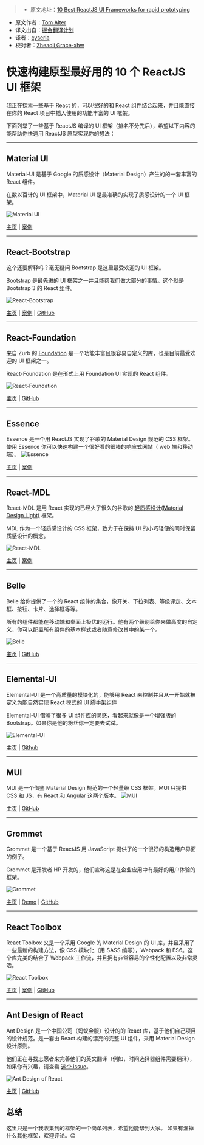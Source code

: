 > * 原文地址：[10 Best ReactJS UI Frameworks for rapid prototyping](https://hashnode.com/post/10-best-reactjs-ui-frameworks-for-rapid-prototyping-cit49tqx414z89c53equ4zc5k?utm_source=Feed%20Digest&utm_medium=email&utm_campaign=Hashnode%20Feed%20Digest)
* 原文作者：[Tom Alter](https://hashnode.com/@tomasp)
* 译文出自：[掘金翻译计划](https://github.com/xitu/gold-miner)
* 译者：[cyseria](https://github.com/cyseria)
* 校对者：[Zheaoli](https://github.com/Zheaoli),[Grace-xhw](https://github.com/Grace-xhw)

# 快速构建原型最好用的 10 个 ReactJS UI 框架

我正在探索一些基于 React 的，可以很好的和 React 组件结合起来，并且能直接在你的 React 项目中插入使用的功能丰富的 UI 框架。

下面列举了一些基于 ReactJS 编译的 UI 框架（排名不分先后），希望以下内容的能帮助你快速用 ReactJS 原型实现你的想法：

* * *

## Material UI

Material-UI 是基于 Google 的质感设计（Material Design）产生的的一套丰富的 React 组件。

在数以百计的 UI 框架中，Material UI 是最准确的实现了质感设计的一个 UI 框架。

![Material UI](http://ac-Myg6wSTV.clouddn.com/74e8beb9a9a7c43a5b98.jpg)

[主页](http://www.material-ui.com/) | [案例](http://www.material-ui.com/#/components/)

* * *

## React-Bootstrap

这个还要解释吗？毫无疑问 Bootstrap 是这里最受欢迎的 UI 框架。

Bootstrap 是最先进的 UI 框架之一并且能帮我们做大部分的事情。这个就是 Bootstrap 3 的 React 组件。

![React-Bootstrap](http://ac-Myg6wSTV.clouddn.com/f31c2cefeb94bdf497a7.jpg)

[主页](https://react-bootstrap.github.io/) | [案例](https://react-bootstrap.github.io/components.html) | [GitHub](https://github.com/react-bootstrap/react-bootstrap/)

* * *

## React-Foundation

来自 Zurb 的 [Foundation](http://foundation.zurb.com/) 是一个功能丰富且很容易自定义的库，也是目前最受欢迎的 UI 框架之一。

React-Foundation 是在形式上用 Foundation UI 实现的 React 组件。

![React-Foundation](http://ac-Myg6wSTV.clouddn.com/d2242b9051b0459ca781.jpg)

[主页](https://react.foundation) | [GitHub](https://github.com/nordsoftware/react-foundation)

* * *

## Essence

Essence 是一个用 ReactJS 实现了谷歌的 Material Design 规范的 CSS 框架。使用 Essence 你可以快速构建一个很好看的很棒的响应式网站（ web 端和移动端）。
![Essence](http://ac-Myg6wSTV.clouddn.com/0804b37102c26cba94ae.jpg)

[主页](http://getessence.io/home) | [案例](http://getessence.io/core)

* * *

## React-MDL

React-MDL 是用 React 实现的已经火了很久的谷歌的 [轻质感设计(Material Design Light)](https://www.getmdl.io/components/index.html) 框架。

MDL 作为一个轻质感设计的 CSS 框架，致力于在保持 UI 的小巧轻便的同时保留质感设计的概念。

![React-MDL](http://ac-Myg6wSTV.clouddn.com/586b70dd05495a6b1d6e.jpg)

[主页](https://tleunen.github.io/react-mdl/) | [案例](https://tleunen.github.io/react-mdl/components/)

* * *

## Belle

Belle 给你提供了一个的 React 组件的集合，像开关、下拉列表、等级评定、文本框、按钮、卡片、选择框等等。

所有的组件都能在移动端和桌面上极优的运行。他有两个级别给你来做高度的自定义，你可以配置所有组件的基本样式或者随意修改其中的某一个。

![Belle](http://ac-Myg6wSTV.clouddn.com/94ad593d2f1d45038640.jpg)

[主页](http://nikgraf.github.io/belle/) | [GitHub](https://github.com/nikgraf/belle)

* * *

## Elemental-UI


Elemental-UI 是一个高质量的模块化的，能够用 React 来控制并且从一开始就被定义为能自然实现 React 模式的 UI 脚手架组件

Elemental-UI 借鉴了很多 UI 组件库的灵感，看起来就像是一个增强版的 Bootstrap。如果你是他的粉丝你一定要去试试。

![Elemental-UI](https://res.cloudinary.com/hashnode/image/upload/v1473939642/a2jwc8adyvu8poz7tdkf.jpg)

[主页](http://elemental-ui.com/) | [Github](https://github.com/elementalui/elemental)

* * *

## MUI


MUI 是一个借鉴 Material Design 规范的一个轻量级 CSS 框架。MUI 只提供 CSS 和 JS，有 React 和 Angular 这两个版本。
![MUI](http://ac-Myg6wSTV.clouddn.com/b6be8f80db46838e9757.jpg)

[主页](https://www.muicss.com/) | [GitHub](https://github.com/muicss/mui)

* * *

## Grommet


Grommet 是一个基于 ReactJS 用 JavaScript 提供了的一个很好的构造用户界面的例子。

Grommet 是开发者 HP 开发的，他们宣称这是在企业应用中有最好的用户体验的框架。

![Grommet](https://res.cloudinary.com/hashnode/image/upload/v1473939674/xmnvbzrenzzik5qwaomb.jpg)

[主页](https://grommet.github.io/) | [Demo](https://grommet.github.io/docs/get-started) | [GitHub](https://github.com/grommet/grommet)

* * *

## React Toolbox

React Toolbox 又是一个采用 Google 的 Material Design 的 UI 库，并且采用了一些最新的构建方法，像 CSS 模块化（用 SASS 编写），Webpack 和 ES6。这个库完美的结合了 Webpack 工作流，并且拥有非常容易的个性化配置以及非常灵活。

![React Toolbox](https://res.cloudinary.com/hashnode/image/upload/v1473939692/o7lv8dqddvutdyxtca7f.jpg)

[主页](http://react-toolbox.com/) | [案例](http://react-toolbox.com/#/components) | [GitHub](http://www.github.com/react-toolbox/react-toolbox)

* * *

## Ant Design of React

Ant Design 是一个中国公司（蚂蚁金服）设计的的 React 库，基于他们自己项目的设计规范。是一套由 React 构建的漂亮的完整 UI 组件，采用 Material Design 设计原则。

他们正在寻找志愿者来完善他们的英文翻译（例如，时间选择器组件需要翻译），如果你有兴趣，请查看 [这个 issue](https://github.com/ant-design/ant-design/issues/1471)。


![Ant Design of React](https://res.cloudinary.com/hashnode/image/upload/v1473940606/usrcytdcrzdnhi71ijlj.jpg)

[主页](http://beta.ant.design/docs/react/introduce) | [GitHub](https://github.com/ant-design/ant-design)

## 总结
这里只是一个我收集到的框架的一个简单列表，希望他能帮到大家。
如果有漏掉什么其他框架，欢迎评论。😊



